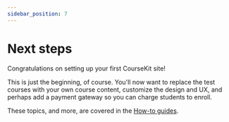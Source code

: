 ```yaml
---
sidebar_position: 7
---
```


# Next steps

Congratulations on setting up your first CourseKit site!

This is just the beginning, of course. You'll now want to replace the test courses with your own course content, customize the design and UX, and perhaps add a payment gateway so you can charge students to enroll.

These topics, and more, are covered in the [How-to guides](/how-to).
